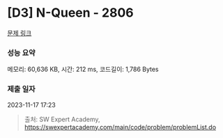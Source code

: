 # [D3] N-Queen - 2806 

[문제 링크](https://swexpertacademy.com/main/code/problem/problemDetail.do?contestProbId=AV7GKs06AU0DFAXB) 

### 성능 요약

메모리: 60,636 KB, 시간: 212 ms, 코드길이: 1,786 Bytes

### 제출 일자

2023-11-17 17:23



> 출처: SW Expert Academy, https://swexpertacademy.com/main/code/problem/problemList.do